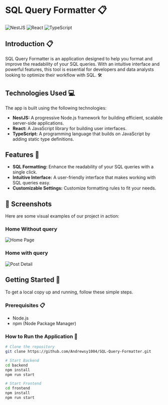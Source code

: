# SQL Query Formatter 📋

![NestJS](https://skillicons.dev/icons?i=nestjs)
![React](https://skillicons.dev/icons?i=react)
![TypeScript](https://skillicons.dev/icons?i=ts)

## Introduction 📋

SQL Query Formatter is an application designed to help you format and improve the readability of your SQL queries. With an intuitive interface and powerful features, this tool is essential for developers and data analysts looking to optimize their workflow with SQL. 🛠️

## Technologies Used 💻

The app is built using the following technologies:

- **NestJS:** A progressive Node.js framework for building efficient, scalable server-side applications.
- **React:** A JavaScript library for building user interfaces.
- **TypeScript:** A programming language that builds on JavaScript by adding static type definitions.

## Features 🌟

- **SQL Formatting:** Enhance the readability of your SQL queries with a single click.
- **Intuitive Interface:** A user-friendly interface that makes working with SQL queries easy.
- **Customizable Settings:** Customize formatting rules to fit your needs.

## 📸 Screenshots

Here are some visual examples of our project in action:

### Home Without query
![Home Page]("frontend/src/assets/IMG.jpeg")

### Home with query
![Post Detail]("frontend/src/assets/IMG_.jpeg")

## Getting Started 🚀

To get a local copy up and running, follow these simple steps.

### Prerequisites 📋

- Node.js
- npm (Node Package Manager)

### How to Run the Application 🚀

```bash
# Clone the repository
git clone https://github.com/Andrewsy1004/SQL-Query-Formatter.git

# Start Backend
cd backend
npm install
npm run start

# Start Frontend
cd frontend
npm install
npm run start
